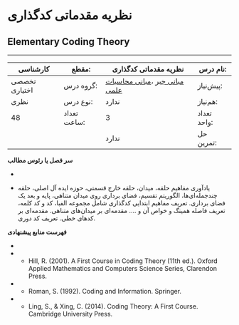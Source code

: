 # نظریه مقدماتی کدگذاری
## Elementary Coding Theory
_______________________________________________________________________________
| کارشناسی      | مقطع:       | نظریه مقدماتی کدگذاری                                                                                                    | نام درس:    |
| ------------- | ----------- | ------------------------------------------------------------------------------------------------------------------------ | ----------- |
| تخصصی اختیاری | گروه درس:   | [مبانی جبر](../elective/Foundation-of-Algebra.md) ،[مبانی محاسبات علمی](../mandatory/Elementary-Scientific-Computing.md) | پیش‌نیاز:   |
| نظری          | نوع درس:    | ندارد                                                                                                                    | هم‌نیاز:    |
| 48            | تعداد ساعت: | 3                                                                                                                        | تعداد واحد: |
|               |             |  ندارد                                                                                                                   | حل تمرین:   |

**سر فصل یا رئوس مطالب**

-

- یادآوری مفاهیم حلقه، میدان، حلقه خارج قسمتی، حوزه ایده آل اصلی، حلقه چندجمله‌ای‌ها، الگوریتم تقسیم، فضای برداری روی میدان متناهی، پایه و بعد یک فضای برداری. تعریف مفاهیم ابتدایی کدگذاری شامل مجموعه الفبا، کد و کد کلمه، تعریف فاصله همینگ و خواص آن و ….  مقدمه‌ای بر میدان‌های متناهی. مقدمه‌ای بر کدهای خطی. تعریف کد دوری.

**فهرست منابع پیشنهادی**

-

- - Hill, R. (2001). A First Course in Coding Theory (11th ed.). Oxford Applied Mathematics and Computers Science Series, Clarendon Press.

- - Roman, S. (1992). Coding and Information. Springer.

- - Ling, S., & Xing, C. (2014). Coding Theory: A First Course. Cambridge University Press.
